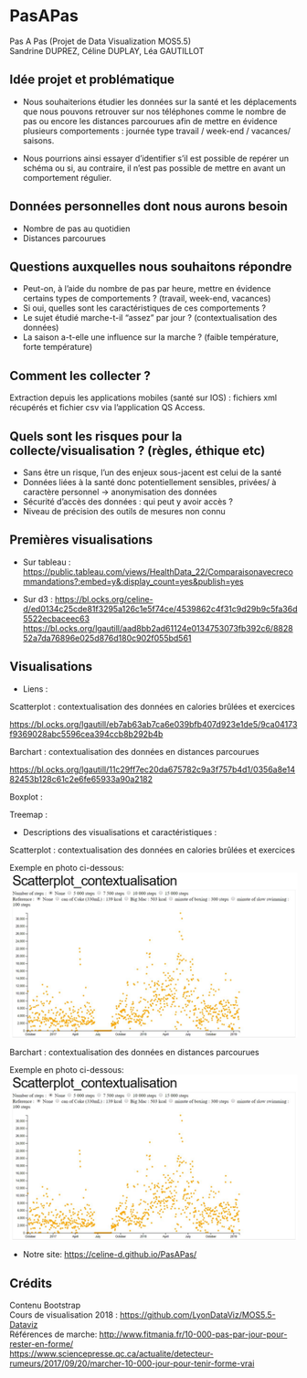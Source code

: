 # PasAPas
Pas A Pas 
(Projet de Data Visualization MOS5.5)
</br> Sandrine DUPREZ, Céline DUPLAY, Léa GAUTILLOT


## Idée projet et problématique

* Nous souhaiterions étudier les données sur la santé et les déplacements que nous pouvons retrouver sur nos téléphones comme le nombre de pas ou encore les distances parcourues afin de mettre en évidence plusieurs comportements : journée type travail / week-end / vacances/ saisons. 

* Nous pourrions ainsi essayer d’identifier s’il est possible de repérer un schéma ou si, au contraire, il n’est pas possible de mettre en avant un comportement régulier. 

## Données personnelles dont nous aurons besoin

* Nombre de pas au quotidien
* Distances parcourues

## Questions auxquelles nous souhaitons répondre

* Peut-on, à l’aide du nombre de pas par heure, mettre en évidence certains types de comportements ? (travail, week-end, vacances)
* Si oui, quelles sont les caractéristiques de ces comportements ? 
* Le sujet étudié marche-t-il “assez” par jour ? (contextualisation des données)
* La saison a-t-elle une influence sur la marche ? (faible température, forte température)

## Comment les collecter ? 

Extraction depuis les applications mobiles (santé sur IOS) : fichiers xml récupérés et fichier csv via l’application QS Access.


## Quels sont les risques pour la collecte/visualisation ? (règles, éthique etc)

* Sans être un risque, l’un des enjeux sous-jacent est celui de la santé
* Données liées à la santé donc potentiellement sensibles, privées/ à caractère personnel → anonymisation des données
* Sécurité d’accès des données : qui peut y avoir accès ?
* Niveau de précision des outils de mesures non connu 
        
    
 ## Premières visualisations 
 
 * Sur tableau :
        https://public.tableau.com/views/HealthData_22/Comparaisonavecrecommandations?:embed=y&:display_count=yes&publish=yes
        
 * Sur d3 : 
        https://bl.ocks.org/celine-d/ed0134c25cde81f3295a126c1e5f74ce/4539862c4f31c9d29b9c5fa36d5522ecbaceec63
        https://bl.ocks.org/lgautill/aad8bb2ad61124e0134753073fb392c6/882852a7da76896e025d876d180c902f055bd561
  
 ## Visualisations 
 
 * Liens :
 
 Scatterplot : contextualisation des données en calories brûlées et exercices
 
 https://bl.ocks.org/lgautill/eb7ab63ab7ca6e039bfb407d923e1de5/9ca04173f9369028abc5596cea394ccb8b292b4b 
 
 Barchart : contextualisation des données en distances parcourues
 
 https://bl.ocks.org/lgautill/11c29ff7ec20da675782c9a3f757b4d1/0356a8e1482453b128c61c2e6fe65933a90a2182
 
 Boxplot : 
 
 Treemap :
 
 * Descriptions des visualisations et caractéristiques :
 
 Scatterplot : contextualisation des données en calories brûlées et exercices
 
 Exemple en photo ci-dessous:
  <img src="Scatterplot.JPG" alt="">
  
 Barchart : contextualisation des données en distances parcourues
  
 Exemple en photo ci-dessous:
  <img src="Scatterplot.JPG" alt="">
  
  
 * Notre site:
 https://celine-d.github.io/PasAPas/
        
        
 ## Crédits
 
 Contenu Bootstrap
 <br> Cours de visualisation 2018 : https://github.com/LyonDataViz/MOS5.5-Dataviz
 <br> Références de marche: http://www.fitmania.fr/10-000-pas-par-jour-pour-rester-en-forme/  <br> https://www.sciencepresse.qc.ca/actualite/detecteur-rumeurs/2017/09/20/marcher-10-000-jour-pour-tenir-forme-vrai
